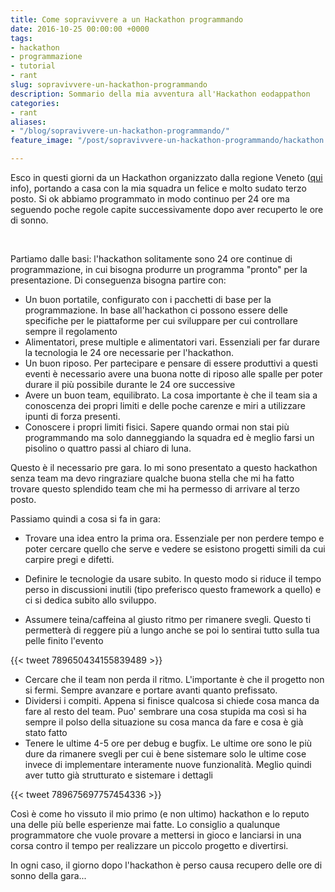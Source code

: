```yaml
---
title: Come sopravivvere a un Hackathon programmando
date: 2016-10-25 00:00:00 +0000
tags:
- hackathon
- programmazione
- tutorial
- rant
slug: sopravivvere-un-hackathon-programmando
description: Sommario della mia avventura all'Hackathon eodappathon
categories:
- rant
aliases:
- "/blog/sopravivvere-un-hackathon-programmando/"
feature_image: "/post/sopravivvere-un-hackathon-programmando/hackathon.jpg"

---
```

Esco in questi giorni da un Hackathon organizzato dalla regione Veneto
([qui](http://www.energic-od.eu/) info), portando a casa con la mia
squadra un felice e molto sudato terzo posto. Si ok abbiamo programmato
in modo continuo per 24 ore ma seguendo poche regole capite
successivamente dopo aver recuperto le ore di sonno.

 

<!--more-->

Partiamo dalle basi: l'hackathon solitamente sono 24 ore continue di
programmazione, in cui bisogna produrre un programma "pronto" per la
presentazione. Di conseguenza bisogna partire con:

-   Un buon portatile, configurato con i pacchetti di base per la
    programmazione. In base all'hackathon ci possono essere delle
    specifiche per le piattaforme per cui sviluppare per cui controllare
    sempre il regolamento
-   Alimentatori, prese multiple e alimentatori vari. Essenziali per far
    durare la tecnologia le 24 ore necessarie per l'hackathon.
-   Un buon riposo. Per partecipare e pensare di essere produttivi a
    questi eventi è necessario avere una buona notte di riposo alle
    spalle per poter durare il più possibile durante le 24 ore
    successive
-   Avere un buon team, equilibrato. La cosa importante è che il team
    sia a conoscenza dei propri limiti e delle poche carenze e miri a
    utilizzare ipunti di forza presenti.
-   Conoscere i propri limiti fisici. Sapere quando ormai non stai più
    programmando ma solo danneggiando la squadra ed è meglio farsi un
    pisolino o quattro passi al chiaro di luna.

Questo è il necessario pre gara. Io mi sono presentato a questo
hackathon senza team ma devo ringraziare qualche buona stella che mi ha
fatto trovare questo splendido team che mi ha permesso di arrivare al
terzo posto.

Passiamo quindi a cosa si fa in gara:

-   Trovare una idea entro la prima ora. Essenziale per non perdere
    tempo e poter cercare quello che serve e vedere se esistono progetti
    simili da cui carpire pregi e difetti.
-   Definire le tecnologie da usare subito. In questo modo si riduce il
    tempo perso in discussioni inutili (tipo preferisco questo framework
    a quello) e ci si dedica subito allo sviluppo.

-   Assumere teina/caffeina al giusto ritmo per rimanere svegli. Questo
    ti permetterà di reggere più a lungo anche se poi lo sentirai tutto
    sulla tua pelle finito l'evento

{{< tweet 789650434155839489 >}}

-   Cercare che il team non perda il ritmo. L'importante è che il
    progetto non si fermi. Sempre avanzare e portare avanti quanto
    prefissato.
-   Dividersi i compiti. Appena si finisce qualcosa si chiede cosa manca
    da fare al resto del team. Puo' sembrare una cosa stupida ma così si
    ha sempre il polso della situazione su cosa manca da fare e cosa è
    già stato fatto
-   Tenere le ultime 4-5 ore per debug e bugfix. Le ultime ore sono le
    più dure da rimanere svegli per cui è bene sistemare solo le ultime
    cose invece di implementare interamente nuove funzionalità. Meglio
    quindi aver tutto già strutturato e sistemare i dettagli

{{< tweet 789675697757454336 >}}

Così è come ho vissuto il mio primo (e non ultimo) hackathon e lo reputo
una delle più belle esperienze mai fatte. Lo consiglio a qualunque
programmatore che vuole provare a mettersi in gioco e lanciarsi in una
corsa contro il tempo per realizzare un piccolo progetto e divertirsi.

In ogni caso, il giorno dopo l'hackathon è perso causa recupero delle
ore di sonno della gara...
